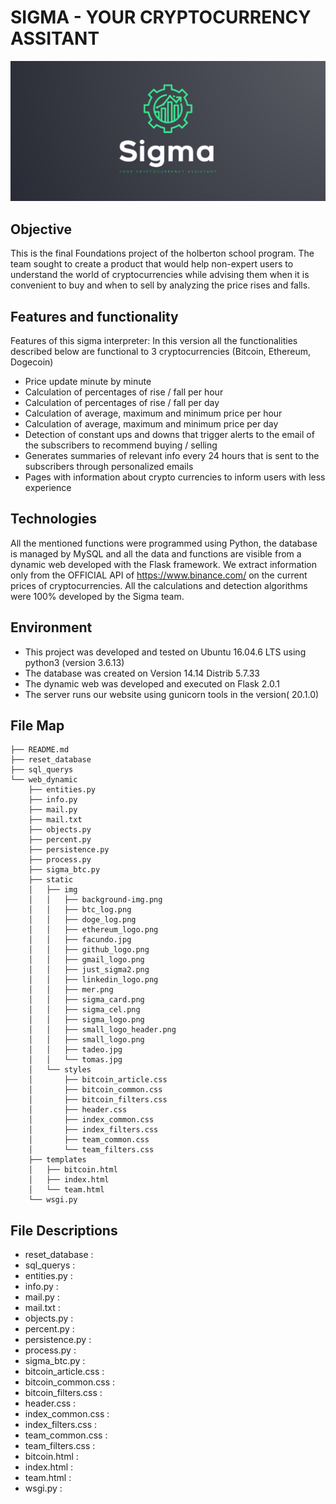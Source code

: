 # SIGMA - YOUR CRYPTOCURRENCY ASSITANT
<img src="https://github.com/facu2279/proyecto_final/blob/main/web_dynamic/static/img/sigma_logo.png"/>

## Objective

This is the final Foundations project of the holberton school program. The team sought to create a product that would help non-expert users to understand the world of cryptocurrencies while advising them when it is convenient to buy and when to sell by analyzing the price rises and falls.

## Features and functionality

Features of this sigma interpreter:
In this version all the functionalities described below are functional to 3 cryptocurrencies (Bitcoin, Ethereum, Dogecoin)

- Price update minute by minute
- Calculation of percentages of rise / fall per hour
- Calculation of percentages of rise / fall per day
- Calculation of average, maximum and minimum price per hour
- Calculation of average, maximum and minimum price per day
- Detection of constant ups and downs that trigger alerts to the email of the subscribers to recommend buying / selling
- Generates summaries of relevant info every 24 hours that is sent to the subscribers through personalized emails
- Pages with information about crypto currencies to inform users with less experience

## Technologies

All the mentioned functions were programmed using Python, the database is managed by MySQL and all the data and functions are visible from a dynamic web developed with the Flask framework.
We extract information only from the OFFICIAL API of https://www.binance.com/ on the current prices of cryptocurrencies. All the calculations and detection algorithms were 100% developed by the Sigma team.

## Environment

- This project was developed and tested on Ubuntu 16.04.6 LTS using python3 (version 3.6.13)
- The database was created on Version 14.14 Distrib 5.7.33
- The dynamic web was developed and executed on Flask 2.0.1
- The server runs our website using gunicorn tools in the version( 20.1.0)

## File Map
```
├── README.md
├── reset_database
├── sql_querys
└── web_dynamic
    ├── entities.py
    ├── info.py
    ├── mail.py
    ├── mail.txt
    ├── objects.py
    ├── percent.py
    ├── persistence.py
    ├── process.py
    ├── sigma_btc.py
    ├── static
    │   ├── img
    │   │   ├── background-img.png
    │   │   ├── btc_log.png
    │   │   ├── doge_log.png
    │   │   ├── ethereum_logo.png
    │   │   ├── facundo.jpg
    │   │   ├── github_logo.png
    │   │   ├── gmail_logo.png
    │   │   ├── just_sigma2.png
    │   │   ├── linkedin_logo.png
    │   │   ├── mer.png
    │   │   ├── sigma_card.png
    │   │   ├── sigma_cel.png
    │   │   ├── sigma_logo.png
    │   │   ├── small_logo_header.png
    │   │   ├── small_logo.png
    │   │   ├── tadeo.jpg
    │   │   └── tomas.jpg
    │   └── styles
    │       ├── bitcoin_article.css
    │       ├── bitcoin_common.css
    │       ├── bitcoin_filters.css
    │       ├── header.css
    │       ├── index_common.css
    │       ├── index_filters.css
    │       ├── team_common.css
    │       └── team_filters.css
    ├── templates
    │   ├── bitcoin.html
    │   ├── index.html
    │   └── team.html
    └── wsgi.py
```

## File Descriptions

- reset_database :
- sql_querys :
- entities.py :
- info.py :
- mail.py :
- mail.txt :
- objects.py :
- percent.py :
- persistence.py :
- process.py :
- sigma_btc.py :
- bitcoin_article.css :
- bitcoin_common.css :
- bitcoin_filters.css :
- header.css :
- index_common.css :
- index_filters.css :
- team_common.css :
- team_filters.css :
- bitcoin.html :
- index.html :
- team.html :
- wsgi.py :